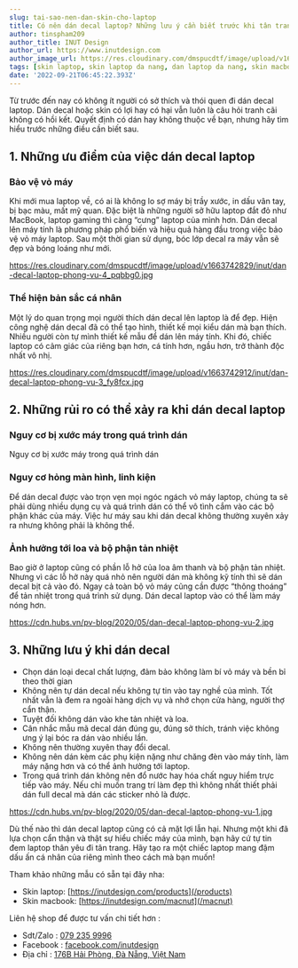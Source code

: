 ```yaml
---
slug: tai-sao-nen-dan-skin-cho-laptop
title: Có nên dán decal laptop? Những lưu ý cần biết trước khi tân trang laptop với decal
author: tinspham209
author_title: INUT Design
author_url: https://www.inutdesign.com
author_image_url: https://res.cloudinary.com/dmspucdtf/image/upload/v1663647671/inut/292635797_197003529328579_4330060878795101093_n_bjzhby.jpg
tags: [skin laptop, skin laptop da nang, dan laptop da nang, skin macbook da nang]
date: '2022-09-21T06:45:22.393Z'
---
```


Từ trước đến nay có không ít người có sở thích và thói quen đi dán decal laptop. Dán decal hoặc skin có lợi hay có hại vẫn luôn là câu hỏi tranh cãi không có hồi kết. Quyết định có dán hay không thuộc về bạn, nhưng hãy tìm hiểu trước những điều cần biết sau. 

<!-- truncate-->

<!-- ## Table of contents -->

## 1. Những ưu điểm của việc dán decal laptop
### Bảo vệ vỏ máy
Khi mới mua laptop về, có ai là không lo sợ máy bị trầy xước, in dấu vân tay, bị bạc màu, mất mỹ quan. Đặc biệt là những người sở hữu laptop đắt đỏ như MacBook, laptop gaming thì càng “cưng” laptop của mình hơn. Dán decal lên máy tính là phương pháp phổ biến và hiệu quả hàng đầu trong việc bảo vệ vỏ máy laptop. Sau một thời gian sử dụng, bóc lớp decal ra máy vẫn sẽ đẹp và bóng loáng như mới.

https://res.cloudinary.com/dmspucdtf/image/upload/v1663742829/inut/dan-decal-laptop-phong-vu-4_pqbbg0.jpg

### Thể hiện bản sắc cá nhân
Một lý do quan trọng mọi người thích dán decal lên laptop là để đẹp. Hiện công nghệ dán decal đã có thể tạo hình, thiết kế mọi kiểu dán mà bạn thích. Nhiều người còn tự mình thiết kế mẫu để dán lên máy tính. Khi đó, chiếc laptop có cảm giác của riêng bạn hơn, cá tính hơn, ngầu hơn, trở thành độc nhất vô nhị.

https://res.cloudinary.com/dmspucdtf/image/upload/v1663742912/inut/dan-decal-laptop-phong-vu-3_fy8fcx.jpg

## 2. Những rủi ro có thể xảy ra khi dán decal laptop
### Nguy cơ bị xước máy trong quá trình dán
Nguy cơ bị xước máy trong quá trình dán

### Nguy cơ hỏng màn hình, linh kiện
Để dán decal được vào trọn vẹn mọi ngóc ngách vỏ máy laptop, chúng ta sẽ phải dùng nhiều dụng cụ và quá trình dán có thể vô tình cắm vào các bộ phận khác của máy. Việc hư máy sau khi dán decal không thường xuyên xảy ra nhưng không phải là không thể.

### Ảnh hưởng tới loa và bộ phận tản nhiệt
Bao giờ ở laptop cũng có phần lỗ hở của loa âm thanh và bộ phận tản nhiệt. Nhưng vì các lỗ hở này quá nhỏ nên người dán mà không kỹ tính thì sẽ dán decal bịt cả vào đó. Ngay cả toàn bộ vỏ máy cũng cần được “thông thoáng” để tản nhiệt trong quá trình sử dụng. Dán decal laptop vào có thể làm máy nóng hơn.

https://cdn.hubs.vn/pv-blog/2020/05/dan-decal-laptop-phong-vu-2.jpg

## 3. Những lưu ý khi dán decal 
- Chọn dán loại decal chất lượng, đảm bảo không làm bí vỏ máy và bền bỉ theo thời gian
- Không nên tự dán decal nếu không tự tin vào tay nghề của mình. Tốt nhất vẫn là đem ra ngoài hàng dịch vụ và nhớ chọn cửa hàng, người thợ cẩn thận.
- Tuyệt đối không dán vào khe tản nhiệt và loa.
- Cân nhắc mẫu mã decal dán đúng gu, đúng sở thích, tránh việc không ưng ý lại bóc ra dán vào nhiều lần.
- Không nên thường xuyên thay đổi decal.
- Không nên dán kèm các phụ kiện nặng như chăng đèn vào máy tính, làm máy nặng hơn và có thể ảnh hưởng tới laptop.
- Trong quá trình dán không nên đổ nước hay hóa chất nguy hiểm trực tiếp vào máy.
Nếu chỉ muốn trang trí làm đẹp thì không nhất thiết phải dán full decal mà dán các sticker nhỏ là được.

https://cdn.hubs.vn/pv-blog/2020/05/dan-decal-laptop-phong-vu-1.jpg

Dù thế nào thì dán decal laptop cũng có cả mặt lợi lẫn hại. Nhưng một khi đã lựa chọn cẩn thận và thật sự hiểu chiếc máy của mình, bạn hãy cứ tự tin đem laptop thân yêu đi tân trang. Hãy tạo ra một chiếc laptop mang đậm dấu ấn cá nhân của riêng mình theo cách mà bạn muốn!

Tham khảo những mẫu có sẵn tại đây nha:
- Skin laptop: [https://inutdesign.com/products](/products)
- Skin macbook: [https://inutdesign.com/macnut](/macnut)

Liên hệ shop để được tư vấn chi tiết hơn :
- Sdt/Zalo : [079 235 9996](tel:0792359996)
- Facebook : [facebook.com/inutdesign](https://www.facebook.com/inutdesign)
- Địa chỉ : [176B Hải Phòng, Đà Nẵng, Việt Nam](https://maps.app.goo.gl/SRm8YB4fy8VfWmb39)